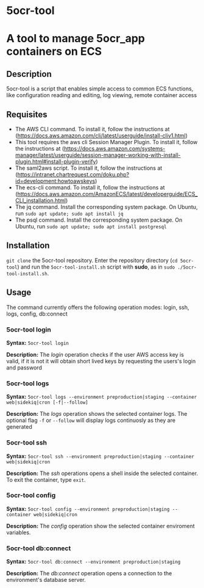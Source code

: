 # 5ocr-tool
# A tool to manage 5ocr_app containers on ECS

## Description

5ocr-tool is a script that enables simple access to common ECS functions, like configuration reading and editing, log viewing, remote container access

## Requisites

* The AWS CLI command. To install it, follow the instructions at (https://docs.aws.amazon.com/cli/latest/userguide/install-cliv1.html)
* This tool requires the aws cli Session Manager Plugin. To install it, follow the instructions at (https://docs.aws.amazon.com/systems-manager/latest/userguide/session-manager-working-with-install-plugin.html#install-plugin-verify)
* The saml2aws script. To install it, follow the instructions at (https://intranet.chartrequest.com/doku.php?id=development:howtoawskeys)
* The ecs-cli command. To install it, follow the instructions at (https://docs.aws.amazon.com/AmazonECS/latest/developerguide/ECS_CLI_installation.html)
* The jq command. Install the corresponding system package. On Ubuntu, run `sudo apt update; sudo apt install jq`
* The psql command. Install the corresponding system package. On Ubuntu, run `sudo apt update; sudo apt install postgresql`

## Installation

`git clone` the 5ocr-tool repository. Enter the repository directory (`cd 5ocr-tool`) and run the `5ocr-tool-install.sh` script with **sudo**, as in `sudo ./5ocr-tool-install.sh`.

## Usage

The command currently offers the following operation modes: login, ssh, logs, config, db:connect

### 5ocr-tool login

**Syntax:** `5ocr-tool login`

**Description:** The *login* operation checks if the user AWS access key is valid, if it is not it will obtain short lived keys by requesting the users's login and password

### 5ocr-tool logs

**Syntax:** `5ocr-tool logs --environment preproduction|staging --container web|sidekiq|cron [-f|--follow]`

**Description:** The *logs* operation shows the selected container logs. The optional flag `-f` or `--follow` will display logs continuosly as they are generated

### 5ocr-tool ssh
 
**Syntax:** `5ocr-tool ssh --environment preproduction|staging --container web|sidekiq|cron`

**Description:** The *ssh* operations opens a shell inside the selected container. To exit the container, type `exit`.

### 5ocr-tool config

**Syntax:** `5ocr-tool config --environment preproduction|staging --container web|sidekiq|cron`

**Description:** The *config* operation show the selected container enviroment variables.

### 5ocr-tool db:connect 

**Syntax:** `5ocr-tool db:connect --environment preproduction|staging`

**Description:** The *db:connect* operation opens a connection to the environment's database server.
